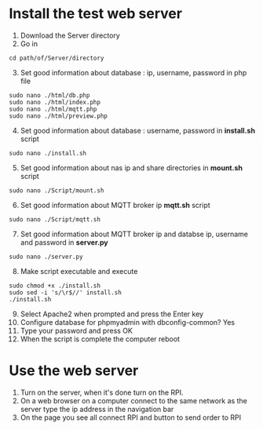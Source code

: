 # Install the test web server

1. Download the Server directory
2. Go in
```
cd path/of/Server/directory
```
3. Set good information about database : ip, username, password in php file
```
sudo nano ./html/db.php
sudo nano ./html/index.php
sudo nano ./html/mqtt.php
sudo nano ./html/preview.php
```
4. Set good information about database : username, password in **install.sh** script
```
sudo nano ./install.sh
```
5. Set good information about nas ip and share directories in **mount.sh** script
```
sudo nano ./Script/mount.sh
```
6. Set good information about MQTT broker ip **mqtt.sh** script
```
sudo nano ./Script/mqtt.sh
```
7. Set good information about MQTT broker ip and databse ip, username and password in **server.py**
```
sudo nano ./server.py
```
8. Make script executable and execute
```
sudo chmod +x ./install.sh
sudo sed -i 's/\r$//' install.sh
./install.sh
```
9. Select Apache2 when prompted and press the Enter key
10. Configure database for phpmyadmin with dbconfig-common? Yes
11. Type your password and press OK
12. When the script is complete the computer reboot

# Use the web server

1. Turn on the server, when it's done turn on the RPI.
2. On a web browser on a computer connect to the same network as the server type the ip address in the navigation bar
3. On the page you see all connect RPI and button to send order to RPI
